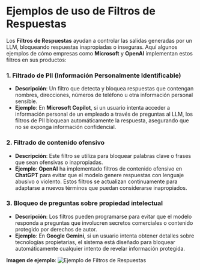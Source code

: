 # Ejemplos de uso de Filtros de Respuestas

Los **Filtros de Respuestas** ayudan a controlar las salidas generadas por un LLM, bloqueando respuestas inapropiadas o inseguras. Aquí algunos ejemplos de cómo empresas como **Microsoft** y **OpenAI** implementan estos filtros en sus productos:

### 1. Filtrado de PII (Información Personalmente Identificable)
   - **Descripción**: Un filtro que detecta y bloquea respuestas que contengan nombres, direcciones, números de teléfono u otra información personal sensible.
   - **Ejemplo**: En **Microsoft Copilot**, si un usuario intenta acceder a información personal de un empleado a través de preguntas al LLM, los filtros de PII bloquean automáticamente la respuesta, asegurando que no se exponga información confidencial.
   
### 2. Filtrado de contenido ofensivo
   - **Descripción**: Este filtro se utiliza para bloquear palabras clave o frases que sean ofensivas o inapropiadas.
   - **Ejemplo**: **OpenAI** ha implementado filtros de contenido ofensivo en **ChatGPT** para evitar que el modelo genere respuestas con lenguaje abusivo o violento. Estos filtros se actualizan continuamente para adaptarse a nuevos términos que puedan considerarse inapropiados.

### 3. Bloqueo de preguntas sobre propiedad intelectual
   - **Descripción**: Los filtros pueden programarse para evitar que el modelo responda a preguntas que involucren secretos comerciales o contenido protegido por derechos de autor.
   - **Ejemplo**: En **Google Gemini**, si un usuario intenta obtener detalles sobre tecnologías propietarias, el sistema está diseñado para bloquear automáticamente cualquier intento de revelar información protegida.

**Imagen de ejemplo**:
![Ejemplo de Filtros de Respuestas](https://github.com/LIDR-academy/AI4Devs-privacy/blob/main/filtros-de-respuestas/res/01_response_filtering.jpg?raw=true)
